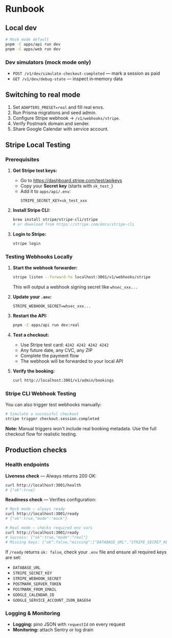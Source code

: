 # Runbook

## Local dev

```bash
# Mock mode default
pnpm -C apps/api run dev
pnpm -C apps/web run dev
```

### Dev simulators (mock mode only)

- `POST /v1/dev/simulate-checkout-completed` — mark a session as paid
- `GET /v1/dev/debug-state` — inspect in‑memory data

## Switching to real mode

1. Set `ADAPTERS_PRESET=real` and fill real envs.
2. Run Prisma migrations and seed admin.
3. Configure Stripe webhook → `/v1/webhooks/stripe`.
4. Verify Postmark domain and sender.
5. Share Google Calendar with service account.

## Stripe Local Testing

### Prerequisites

1. **Get Stripe test keys:**
   - Go to https://dashboard.stripe.com/test/apikeys
   - Copy your **Secret key** (starts with `sk_test_`)
   - Add it to `apps/api/.env`:
     ```
     STRIPE_SECRET_KEY=sk_test_xxx
     ```

2. **Install Stripe CLI:**
   ```bash
   brew install stripe/stripe-cli/stripe
   # or download from https://stripe.com/docs/stripe-cli
   ```

3. **Login to Stripe:**
   ```bash
   stripe login
   ```

### Testing Webhooks Locally

1. **Start the webhook forwarder:**
   ```bash
   stripe listen --forward-to localhost:3001/v1/webhooks/stripe
   ```

   This will output a webhook signing secret like `whsec_xxx...`

2. **Update your `.env`:**
   ```
   STRIPE_WEBHOOK_SECRET=whsec_xxx...
   ```

3. **Restart the API:**
   ```bash
   pnpm -C apps/api run dev:real
   ```

4. **Test a checkout:**
   - Use Stripe test card: `4242 4242 4242 4242`
   - Any future date, any CVC, any ZIP
   - Complete the payment flow
   - The webhook will be forwarded to your local API

5. **Verify the booking:**
   ```bash
   curl http://localhost:3001/v1/admin/bookings
   ```

### Stripe CLI Webhook Testing

You can also trigger test webhooks manually:

```bash
# Simulate a successful checkout
stripe trigger checkout.session.completed
```

**Note:** Manual triggers won't include real booking metadata. Use the full checkout flow for realistic testing.

## Production checks

### Health endpoints

**Liveness check** — Always returns 200 OK:
```bash
curl http://localhost:3001/health
# {"ok":true}
```

**Readiness check** — Verifies configuration:
```bash
# Mock mode — always ready
curl http://localhost:3001/ready
# {"ok":true,"mode":"mock"}

# Real mode — checks required env vars
curl http://localhost:3001/ready
# Success: {"ok":true,"mode":"real"}
# Missing keys: {"ok":false,"missing":["DATABASE_URL","STRIPE_SECRET_KEY",...]}
```

If `/ready` returns `ok: false`, check your `.env` file and ensure all required keys are set:
- `DATABASE_URL`
- `STRIPE_SECRET_KEY`
- `STRIPE_WEBHOOK_SECRET`
- `POSTMARK_SERVER_TOKEN`
- `POSTMARK_FROM_EMAIL`
- `GOOGLE_CALENDAR_ID`
- `GOOGLE_SERVICE_ACCOUNT_JSON_BASE64`

### Logging & Monitoring

- **Logging:** pino JSON with `requestId` on every request
- **Monitoring:** attach Sentry or log drain
